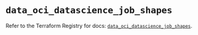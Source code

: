 # `data_oci_datascience_job_shapes`

Refer to the Terraform Registry for docs: [`data_oci_datascience_job_shapes`](https://registry.terraform.io/providers/hashicorp/oci/7.19.0/docs/data-sources/datascience_job_shapes).
